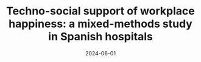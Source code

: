 ---
title: "Techno-social support of workplace happiness: a mixed-methods study in Spanish hospitals"
collection: talks
type: "Conference proceedings talk"
permalink: /talks/2024-03-talk
venue: "European Academy of Management (EURAM) 2024"
date: 2024-06-01
month: 'June'
year: '2024' 

location: "University of Bath, Bath, United Kingdom"
---